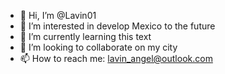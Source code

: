 - 👋 Hi, I’m @Lavin01
- 👀 I’m interested in develop Mexico to the future
- 🌱 I’m currently learning this text
- 💞️ I’m looking to collaborate on my city
- 📫 How to reach me: lavin_angel@outlook.com
